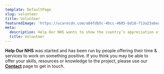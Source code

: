 ```yaml
---
template: DefaultPage
slug: volunteer
title: Volunteer
featuredImage: 'https://ucarecdn.com/a84fdb5c-4bcc-4605-bd18-f13a23abea34/'
meta:
  description: Help Our NHS wants to show the country’s appreciation of frontline NHS staff by providing them with sustenance & supplies while they work tirelessly on our behalf via a combination of fundraising and donations.
  title: Volunteer
---
```

**Help Our NHS** was started and has been run by people offering their time & services to work on something positive. If you think you may be able to offer your skills, resources or knowledge to the project, please use our **[Contact](/contact)** page to get in touch.
